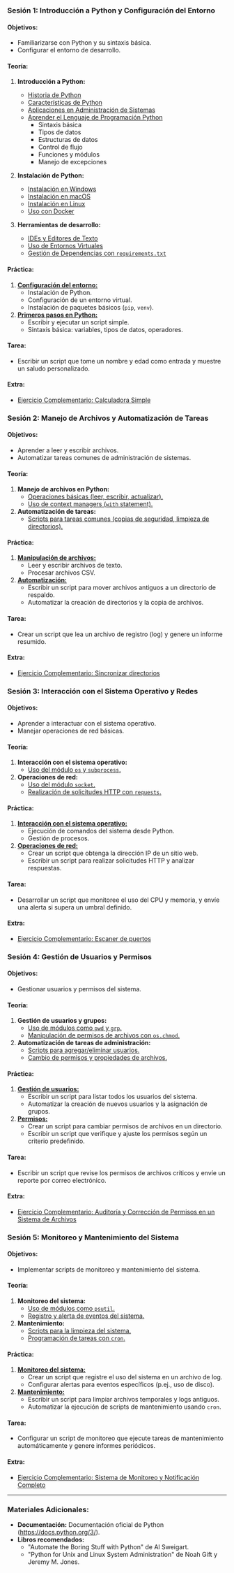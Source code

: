 ### **Sesión 1: Introducción a Python y Configuración del Entorno**
#### **Objetivos:**
- Familiarizarse con Python y su sintaxis básica.
- Configurar el entorno de desarrollo.

#### **Teoría:**
1. **Introducción a Python:**
    - [Historia de Python](introduccion.md#historia-de-python)
    - [Características de Python](introduccion.md#características-de-python)
    - [Aplicaciones en Administración de Sistemas](introduccion.md#aplicaciones-en-administración-de-sistemas)
    - [Aprender el Lenguaje de Programación Python](lenguaje.md#aprender-el-lenguaje-de-programación-python)
        - Sintaxis básica
        - Tipos de datos
        - Estructuras de datos
        - Control de flujo
        - Funciones y módulos
        - Manejo de excepciones


2. **Instalación de Python:**
   - [Instalación en Windows](instalacion.md#instalación-en-windows)
   - [Instalación en macOS](instalacion.md#instalación-en-macos)
   - [Instalación en Linux](instalacion.md#instalación-en-linux)
   - [Uso con Docker](docker.md#uso-con-docker)

3. **Herramientas de desarrollo:**
   - [IDEs y Editores de Texto](herramientas.md#ides-y-editores-de-texto)
   - [Uso de Entornos Virtuales](herramientas.md#uso-de-entornos-virtuales)
   - [Gestión de Dependencias con `requirements.txt`](herramientas.md#gestión-de-dependencias-con-requirementstxt)


#### **Práctica:**
1. **[Configuración del entorno:](PRACTICA.1.1.md)**
   - Instalación de Python.
   - Configuración de un entorno virtual.
   - Instalación de paquetes básicos (`pip`, `venv`).
2. **[Primeros pasos en Python:](PRACTICA.1.2.md)**
   - Escribir y ejecutar un script simple.
   - Sintaxis básica: variables, tipos de datos, operadores.

#### **Tarea:**
- Escribir un script que tome un nombre y edad como entrada y muestre un saludo personalizado.

#### **Extra:**
- [Ejercicio Complementario: Calculadora Simple](EXTRA.1.md)

### **Sesión 2: Manejo de Archivos y Automatización de Tareas**
#### **Objetivos:**
- Aprender a leer y escribir archivos.
- Automatizar tareas comunes de administración de sistemas.

#### **Teoría:**
1. **Manejo de archivos en Python:**
   - [Operaciones básicas (leer, escribir, actualizar).](archivos.operaciones.md)
   - [Uso de context managers (`with` statement).](archivos.context.manager.md)
2. **Automatización de tareas:**
   - [Scripts para tareas comunes (copias de seguridad, limpieza de directorios).](archivos.scripts.md)

#### **Práctica:**
1. **[Manipulación de archivos:](PRACTICA.2.1.md)**
   - Leer y escribir archivos de texto.
   - Procesar archivos CSV.
2. **[Automatización:](PRACTICA.2.2.md)**
   - Escribir un script para mover archivos antiguos a un directorio de respaldo.
   - Automatizar la creación de directorios y la copia de archivos.

#### **Tarea:**
- Crear un script que lea un archivo de registro (log) y genere un informe resumido.

#### **Extra:**
- [Ejercicio Complementario: Sincronizar directorios](EXTRA.2.md)

### **Sesión 3: Interacción con el Sistema Operativo y Redes**
#### **Objetivos:**
- Aprender a interactuar con el sistema operativo.
- Manejar operaciones de red básicas.

#### **Teoría:**
1. **Interacción con el sistema operativo:**
   - [Uso del módulo `os` y `subprocess`.](interacciones.so.md)
2. **Operaciones de red:**
   - [Uso del módulo `socket`.](interacciones.red.socket.md)
   - [Realización de solicitudes HTTP con `requests`.](interacciones.red.http.md)

#### **Práctica:**
1. [**Interacción con el sistema operativo:**](PRACTICA.3.1.md)
   - Ejecución de comandos del sistema desde Python.
   - Gestión de procesos.
2. [**Operaciones de red:**](PRACTICA.3.2.md)
   - Crear un script que obtenga la dirección IP de un sitio web.
   - Escribir un script para realizar solicitudes HTTP y analizar respuestas.

#### **Tarea:**
- Desarrollar un script que monitoree el uso del CPU y memoria, y envíe una alerta si supera un umbral definido.

#### **Extra:**
- [Ejercicio Complementario: Escaner de puertos](EXTRA.3.md)

### **Sesión 4: Gestión de Usuarios y Permisos**
#### **Objetivos:**
- Gestionar usuarios y permisos del sistema.

#### **Teoría:**
1. **Gestión de usuarios y grupos:**
   - [Uso de módulos como `pwd` y `grp`.](usuarios.grupos.md)
   - [Manipulación de permisos de archivos con `os.chmod`.](usuarios.permisos.md)
2. **Automatización de tareas de administración:**
   - [Scripts para agregar/eliminar usuarios.](usuarios.automatizacion.operaciones.md)
   - [Cambio de permisos y propiedades de archivos.](usuarios.automatizacion.permisos.md)

#### **Práctica:**
1. [**Gestión de usuarios:**](PRACTICA.4.1.md)
   - Escribir un script para listar todos los usuarios del sistema.
   - Automatizar la creación de nuevos usuarios y la asignación de grupos.
2. [**Permisos:**](PRACTICA.4.2.md)
   - Crear un script para cambiar permisos de archivos en un directorio.
   - Escribir un script que verifique y ajuste los permisos según un criterio predefinido.

#### **Tarea:**
- Escribir un script que revise los permisos de archivos críticos y envíe un reporte por correo electrónico.

#### **Extra:**
- [Ejercicio Complementario: Auditoría y Corrección de Permisos en un Sistema de Archivos](EXTRA.4.md)

### **Sesión 5: Monitoreo y Mantenimiento del Sistema**
#### **Objetivos:**
- Implementar scripts de monitoreo y mantenimiento del sistema.

#### **Teoría:**
1. **Monitoreo del sistema:**
   - [Uso de módulos como `psutil`.](monitoreo.psutil.md)
   - [Registro y alerta de eventos del sistema.](monitoreo.eventos.md)
2. **Mantenimiento:**
   - [Scripts para la limpieza del sistema.](mantenimiento.limpieza.md)
   - [Programación de tareas con `cron`.](mantenimiento.cron.md)

#### **Práctica:**
1. [**Monitoreo del sistema:**](PRACTICA.5.1.md)
   - Crear un script que registre el uso del sistema en un archivo de log.
   - Configurar alertas para eventos específicos (p.ej., uso de disco).
2. [**Mantenimiento:**](PRACTICA.5.2.md)
   - Escribir un script para limpiar archivos temporales y logs antiguos.
   - Automatizar la ejecución de scripts de mantenimiento usando `cron`.

#### **Tarea:**
- Configurar un script de monitoreo que ejecute tareas de mantenimiento automáticamente y genere informes periódicos.

#### **Extra:**
- [Ejercicio Complementario: Sistema de Monitoreo y Notificación Completo](EXTRA.5.md)


---

### **Materiales Adicionales:**
- **Documentación:** Documentación oficial de Python (https://docs.python.org/3/).
- **Libros recomendados:**
  - "Automate the Boring Stuff with Python" de Al Sweigart.
  - "Python for Unix and Linux System Administration" de Noah Gift y Jeremy M. Jones.